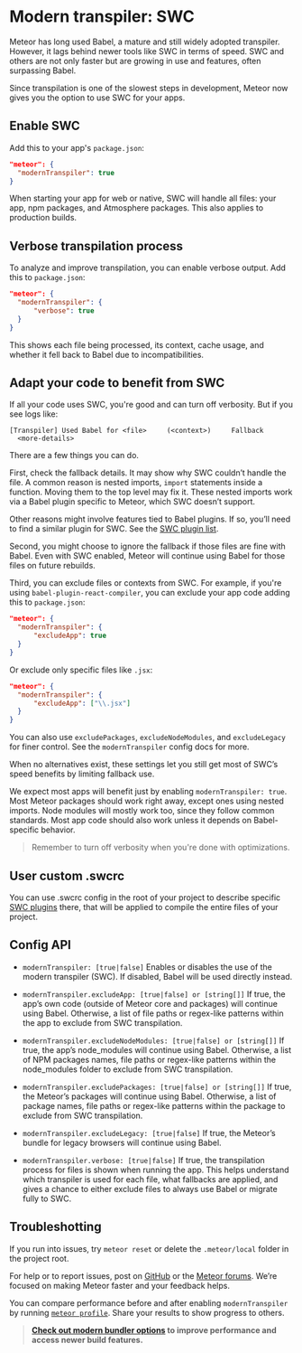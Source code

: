 # Modern transpiler: SWC

Meteor has long used Babel, a mature and still widely adopted transpiler. However, it lags behind newer tools like SWC in terms of speed. SWC and others are not only faster but are growing in use and features, often surpassing Babel.

Since transpilation is one of the slowest steps in development, Meteor now gives you the option to use SWC for your apps.

## Enable SWC

Add this to your app's `package.json`:

```json
"meteor": {
  "modernTranspiler": true
}
```

When starting your app for web or native, SWC will handle all files: your app, npm packages, and Atmosphere packages. This also applies to production builds.

## Verbose transpilation process

To analyze and improve transpilation, you can enable verbose output. Add this to `package.json`:

```json
"meteor": {
  "modernTranspiler": {
	  "verbose": true
  }
}
```

This shows each file being processed, its context, cache usage, and whether it fell back to Babel due to incompatibilities.

## Adapt your code to benefit from SWC

If all your code uses SWC, you're good and can turn off verbosity. But if you see logs like:

``` shell
[Transpiler] Used Babel for <file>     (<context>)     Fallback
  <more-details>
```

There are a few things you can do.

First, check the fallback details. It may show why SWC couldn’t handle the file. A common reason is nested imports, `import` statements inside a function. Moving them to the top level may fix it. These nested imports work via a Babel plugin specific to Meteor, which SWC doesn’t support.

Other reasons might involve features tied to Babel plugins. If so, you’ll need to find a similar plugin for SWC. See the [SWC plugin list](https://plugins.swc.rs/versions/range/271).

Second, you might choose to ignore the fallback if those files are fine with Babel. Even with SWC enabled, Meteor will continue using Babel for those files on future rebuilds.

Third, you can exclude files or contexts from SWC. For example, if you're using `babel-plugin-react-compiler`, you can exclude your app code adding this to `package.json`:

```json
"meteor": {
  "modernTranspiler": {
	  "excludeApp": true
  }
}
```

Or exclude only specific files like `.jsx`:

```json
"meteor": {
  "modernTranspiler": {
	  "excludeApp": ["\\.jsx"]
  }
}
```

You can also use `excludePackages`, `excludeNodeModules`, and `excludeLegacy` for finer control. See the `modernTranspiler` config docs for more.

When no alternatives exist, these settings let you still get most of SWC’s speed benefits by limiting fallback use.

We expect most apps will benefit just by enabling `modernTranspiler: true`. Most Meteor packages should work right away, except ones using nested imports. Node modules will mostly work too, since they follow common standards. Most app code should also work unless it depends on Babel-specific behavior.

> Remember to turn off verbosity when you're done with optimizations.

## User custom .swcrc

You can use .swcrc config in the root of your project to describe specific [SWC plugins](https://github.com/swc-project/plugins) there, that will be applied to compile the entire files of your project.

## Config API

- `modernTranspiler: [true|false]`
  Enables or disables the use of the modern transpiler (SWC). If disabled, Babel will be used directly instead.

- `modernTranspiler.excludeApp: [true|false] or [string[]]`
  If true, the app’s own code (outside of Meteor core and packages) will continue using Babel.
  Otherwise, a list of file paths or regex-like patterns within the app to exclude from SWC transpilation.

- `modernTranspiler.excludeNodeModules: [true|false] or [string[]]`
  If true, the app’s node_modules will continue using Babel.
  Otherwise, a list of NPM packages names, file paths or regex-like patterns within the node_modules folder to exclude from SWC transpilation.

- `modernTranspiler.excludePackages: [true|false] or [string[]]`
  If true, the Meteor’s packages will continue using Babel.
  Otherwise, a list of package names, file paths or regex-like patterns within the package to exclude from SWC transpilation.

- `modernTranspiler.excludeLegacy: [true|false]`
  If true, the Meteor’s bundle for legacy browsers will continue using Babel.

- `modernTranspiler.verbose: [true|false]`
  If true, the transpilation process for files is shown when running the app. This helps understand which transpiler is used for each file, what fallbacks are applied, and gives a chance to either exclude files to always use Babel or migrate fully to SWC.

## Troubleshotting

If you run into issues, try `meteor reset` or delete the `.meteor/local` folder in the project root.

For help or to report issues, post on [GitHub](https://github.com/meteor/meteor/issues) or the [Meteor forums](https://forums.meteor.com). We’re focused on making Meteor faster and your feedback helps.

You can compare performance before and after enabling `modernTranspiler` by running [`meteor profile`](../../cli/index.md#meteorprofile). Share your results to show progress to others.

> **[Check out modern bundler options](./modern-bundler.md) to improve performance and access newer build features.**

